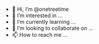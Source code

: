 - 👋 Hi, I’m @onetreetime
- 👀 I’m interested in ...
- 🌱 I’m currently learning ...
- 💞️ I’m looking to collaborate on ...
- 📫 How to reach me ...

<!---
onetreetime/onetreetime is a ✨ special ✨ repository because its `README.md` (this file) appears on your GitHub profile.
You can click the Preview link to take a look at your changes.
--->
